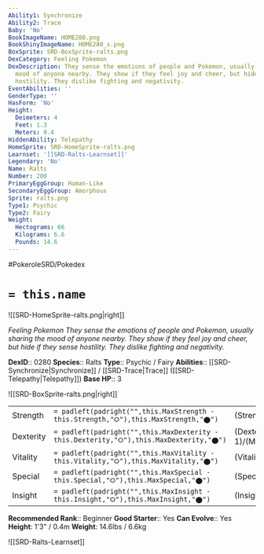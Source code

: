 ```yaml
---
Ability1: Synchronize
Ability2: Trace
Baby: 'No'
BookImageName: HOME280.png
BookShinyImageName: HOME280_s.png
BoxSprite: SRD-BoxSprite-ralts.png
DexCategory: Feeling Pokemon
DexDescription: They sense the emotions of people and Pokemon, usually sharing the
  mood of anyone nearby. They show if they feel joy and cheer, but hide if they sense
  hostility. They dislike fighting and negativity.
EventAbilities: ''
GenderType: ''
HasForm: 'No'
Height:
  Deimeters: 4
  Feet: 1.3
  Meters: 0.4
HiddenAbility: Telepathy
HomeSprite: SRD-HomeSprite-ralts.png
Learnset: '[[SRD-Ralts-Learnset]]'
Legendary: 'No'
Name: Ralts
Number: 280
PrimaryEggGroup: Human-Like
SecondaryEggGroup: Amorphous
Sprite: ralts.png
Type1: Psychic
Type2: Fairy
Weight:
  Hectograms: 66
  Kilograms: 6.6
  Pounds: 14.6
---
```


#PokeroleSRD/Pokedex

# `= this.name`

![[SRD-HomeSprite-ralts.png|right]]

*Feeling Pokemon*
*They sense the emotions of people and Pokemon, usually sharing the mood of anyone nearby. They show if they feel joy and cheer, but hide if they sense hostility. They dislike fighting and negativity.*

**DexID**:: 0280
**Species**:: Ralts
**Type**:: Psychic / Fairy
**Abilities**:: [[SRD-Synchronize|Synchronize]] / [[SRD-Trace|Trace]] ([[SRD-Telepathy|Telepathy]])
**Base HP**:: 3

![[SRD-BoxSprite-ralts.png|right]]

|           |                                                                                        |                                          |
| --------- | -------------------------------------------------------------------------------------- | ---------------------------------------- |
| Strength  | `= padleft(padright("",this.MaxStrength - this.Strength,"⭘"),this.MaxStrength,"⬤")`    | (Strength::1)/(MaxStrength::3)   |
| Dexterity | `= padleft(padright("",this.MaxDexterity - this.Dexterity,"⭘"),this.MaxDexterity,"⬤")` | (Dexterity:: 1)/(MaxDexterity::3) |
| Vitality  | `= padleft(padright("",this.MaxVitality - this.Vitality,"⭘"),this.MaxVitality,"⬤")`    | (Vitality::1)/(MaxVitality::3)   |
| Special   | `= padleft(padright("",this.MaxSpecial - this.Special,"⭘"),this.MaxSpecial,"⬤")`       | (Special::2)/(MaxSpecial::4)     |
| Insight   | `= padleft(padright("",this.MaxInsight - this.Insight,"⭘"),this.MaxInsight,"⬤")`       | (Insight::1)/(MaxInsight::3)     |

**Recommended Rank**:: Beginner
**Good Starter**:: Yes
**Can Evolve**:: Yes
**Height**: 1'3" / 0.4m
**Weight**: 14.6lbs / 6.6kg

![[SRD-Ralts-Learnset]]
